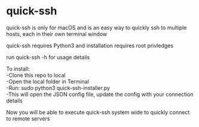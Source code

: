 # quick-ssh
quick-ssh is only for macOS and is an easy way to quickly ssh to multiple hosts, each in their own terminal window

quick-ssh requires Python3 and installation requires root privledges

run quick-ssh -h for usage details

To install:\
-Clone this repo to local\
-Open the local folder in Terminal\
-Run: sudo python3 quick-ssh-installer.py\
-This will open the JSON config file, update the config with your connection details

  Now you will be able to execute quick-ssh system wide to quickly connect to remote servers
  


